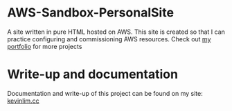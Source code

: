 # AWS-Sandbox-PersonalSite
A site written in pure HTML hosted on AWS. This site is created so that I can practice configuring and commissioning AWS resources. Check out [my portfolio](www.itskevcc.space) for more projects

# Write-up and documentation 
Documentation and write-up of this project can be found on my site: [kevinlim.cc](www.kevinlim.cc)

